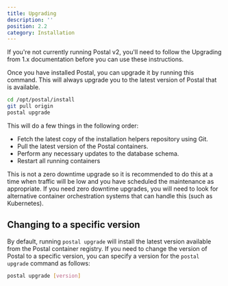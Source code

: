 ```yaml
---
title: Upgrading
description: ''
position: 2.2
category: Installation
---
```


<alert>
If you're not currently running Postal v2, you'll need to follow the Upgrading from 1.x documentation before you can use these instructions.
</alert>

Once you have installed Postal, you can upgrade it by running this command. This will always upgrade you to the latest version of Postal that is available.

```bash
cd /opt/postal/install
git pull origin
postal upgrade
```

This will do a few things in the following order:

* Fetch the latest copy of the installation helpers repository using Git.
* Pull the latest version of the Postal containers.
* Perform any necessary updates to the database schema.
* Restart all running containers

This is not a zero downtime upgrade so it is recommended to do this at a time when traffic will be low and you have scheduled the maintenance as appropriate. If you need zero downtime upgrades, you will need to look for alternative container orchestration systems that can handle this (such as Kubernetes).

## Changing to a specific version

By default, running `postal upgrade` will install the latest version available from the Postal container registry. If you need to change the version of Postal to a specific version, you can specify a version for the `postal upgrade` command as follows:  

```bash
postal upgrade [version]
```
